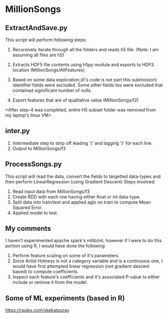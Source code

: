 # MillionSongs

ExtractAndSave.py
-----------------
This script will perform following steps:

1. Recursively iterate through all the folders and reads h5 file.  (Note: I am assuming all files are h5)

2. Extracts HDF5 file contents using h5py module and exports to HDFS location (MillionSongs/AllFeatures)

3. Based on some data exploration,(it's code is not part this submission) identifier fields were excluded.  Some other fields too were excluded that contained siginificant number of nulls.

4. Export features that are of qualitative value (MillionSongs/f2)

<After step-4 was completed, entire H5 subset folder was removed from my laptop's linux VM>

inter.py
--------
1. Intermediate step to strip off leading '(' and lagging ')' for each line.
2. Output to MillionSongs/f3

ProcessSongs.py
----------------
This script will read the data, convert the fields to targetted data-types and then perform LinearRegression (using Gradient Descent) 
Steps involved:
1. Read input data from MillionSongs/f3
2. Create RDD with each row having either float or int data-type.
3. Split data into train/test and applied aglo on train to compute Mean Squared Error.
4. Applied model to test.

My comments
-----------
I haven't experimented apache spark's mllib/ml, however if I were to do this portion using R, I would have done the following
1. Perform feature scaling on some of it's parameters.
2. Since Artist Hotness is not a category variable and is a continuous one, I would have first attempted linear regression (not gradient descent based) to compute coefficients.
3. Inspect each feature's coefficients and it's associated P-value to either include or remove it from the model.

Some of ML experiments (based in R)
-------------------------------------
https://rpubs.com/skekatpuray

